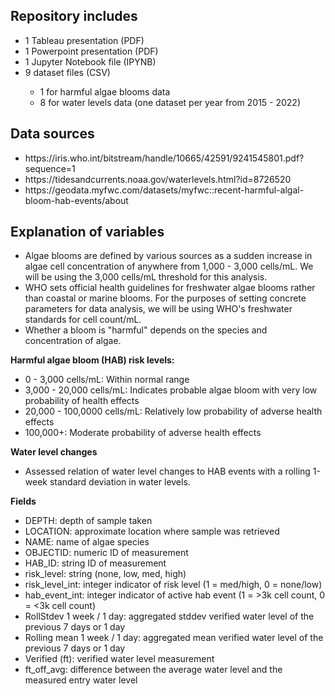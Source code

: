 ## Repository includes 
  <ul>
    <li>1 Tableau presentation (PDF)</li>
    <li>1 Powerpoint presentation (PDF)</li>
    <li>1 Jupyter Notebook file (IPYNB)</li>
    <li>9 dataset files (CSV)</li>
    <ul>
      <li> 1 for harmful algae blooms data</li>
      <li>8 for water levels data (one dataset per year from 2015 - 2022)</li>
    </ul>
  </ul>

## Data sources
<ul>
  <li>https://iris.who.int/bitstream/handle/10665/42591/9241545801.pdf?sequence=1</li>
  <li>https://tidesandcurrents.noaa.gov/waterlevels.html?id=8726520</li>
  <li>https://geodata.myfwc.com/datasets/myfwc::recent-harmful-algal-bloom-hab-events/about</li>
</ul>

## Explanation of variables
<ul>
  <li>Algae blooms are defined by various sources as a sudden increase in algae cell concentration of anywhere from 1,000 - 3,000 cells/mL. We will be using the 3,000 cells/mL threshold for this analysis.</li>
  <li>WHO sets official health guidelines for freshwater algae blooms rather than coastal or marine blooms. For the purposes of setting concrete parameters for data analysis, we will be using WHO's freshwater standards for cell count/mL.
  <li>Whether a bloom is "harmful" depends on the species and concentration of algae.</li>
</ul>
<b>Harmful algae bloom (HAB) risk levels:</b>
  <ul>
    <li>0 - 3,000 cells/mL: Within normal range</li>
    <li>3,000 - 20,000 cells/mL: Indicates probable algae bloom with very low probability of health effects</li>
    <li>20,000 - 100,0000 cells/mL: Relatively low probability of adverse health effects</li>
    <li>100,000+: Moderate probability of adverse health effects</li>
  </ul>
</ul>
<b>Water level changes</b>
<ul>
  <li>Assessed relation of water level changes to HAB events with a rolling 1-week standard deviation in water levels.</li>
</ul>
<b>Fields</b>
<ul>
  <li>DEPTH: depth of sample taken</li>
  <li>LOCATION: approximate location where sample was retrieved</li>
  <li>NAME: name of algae species</li>
  <li>OBJECTID: numeric ID of measurement</li>
  <li>HAB_ID: string ID of measurement</li>
  <li>risk_level: string (none, low, med, high)</li>
  <li>risk_level_int: integer indicator of risk level (1 = med/high, 0 = none/low)</li>
  <li>hab_event_int: integer indicator of active hab event (1 = >3k cell count, 0 = <3k cell count)</li>
  <li>RollStdev 1 week / 1 day: aggregated stddev verified water level of the previous 7 days or 1 day</li>
  <li>Rolling mean 1 week / 1 day: aggregated mean verified water level of the previous 7 days or 1 day</li>
  <li>Verified (ft): verified water level measurement</li>
  <li>ft_off_avg: difference between the average water level and the measured entry water level</li>
</ul>
